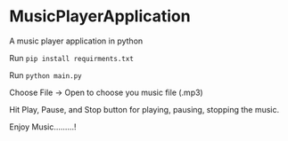 # MusicPlayerApplication
A music player application in python

Run `pip install requirments.txt`

Run `python main.py`

Choose File -> Open to choose you music file (.mp3)

Hit Play, Pause, and Stop button for playing, pausing, stopping the music.

Enjoy Music.........!
